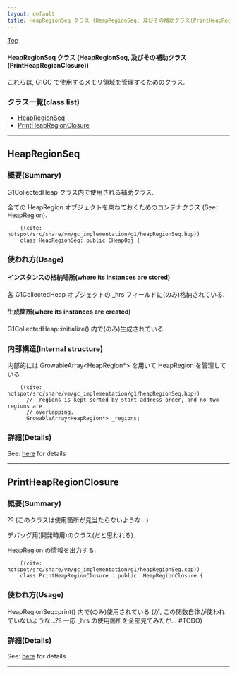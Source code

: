 ```yaml
---
layout: default
title: HeapRegionSeq クラス (HeapRegionSeq, 及びその補助クラス(PrintHeapRegionClosure))
---
```

[Top](../index.html)

#### HeapRegionSeq クラス (HeapRegionSeq, 及びその補助クラス(PrintHeapRegionClosure))

これらは, G1GC で使用するメモリ領域を管理するためのクラス.


### クラス一覧(class list)

  * [HeapRegionSeq](#noQVhr1zKi)
  * [PrintHeapRegionClosure](#noBkv9wFwN)


---
## <a name="noQVhr1zKi" id="noQVhr1zKi">HeapRegionSeq</a>

### 概要(Summary)
G1CollectedHeap クラス内で使用される補助クラス.

全ての HeapRegion オブジェクトを束ねておくためのコンテナクラス (See: HeapRegion).


```
    ((cite: hotspot/src/share/vm/gc_implementation/g1/heapRegionSeq.hpp))
    class HeapRegionSeq: public CHeapObj {
```

### 使われ方(Usage)
#### インスタンスの格納場所(where its instances are stored)
各 G1CollectedHeap オブジェクトの _hrs フィールドに(のみ)格納されている.

#### 生成箇所(where its instances are created)
G1CollectedHeap::initialize() 内で(のみ)生成されている.

### 内部構造(Internal structure)
内部的には GrowableArray<HeapRegion*> を用いて HeapRegion を管理している.


```
    ((cite: hotspot/src/share/vm/gc_implementation/g1/heapRegionSeq.hpp))
      // _regions is kept sorted by start address order, and no two regions are
      // overlapping.
      GrowableArray<HeapRegion*> _regions;
```




### 詳細(Details)
See: [here](../doxygen/classHeapRegionSeq.html) for details

---
## <a name="noBkv9wFwN" id="noBkv9wFwN">PrintHeapRegionClosure</a>

### 概要(Summary)
?? (このクラスは使用箇所が見当たらないような...)

デバッグ用(開発時用)のクラス(だと思われる).

HeapRegion の情報を出力する.


```
    ((cite: hotspot/src/share/vm/gc_implementation/g1/heapRegionSeq.cpp))
    class PrintHeapRegionClosure : public  HeapRegionClosure {
```

### 使われ方(Usage)
HeapRegionSeq::print() 内で(のみ)使用されている
(が, この関数自体が使われていないような...?? 一応 _hrs の使用箇所を全部見てみたが... #TODO)




### 詳細(Details)
See: [here](../doxygen/classPrintHeapRegionClosure.html) for details

---
